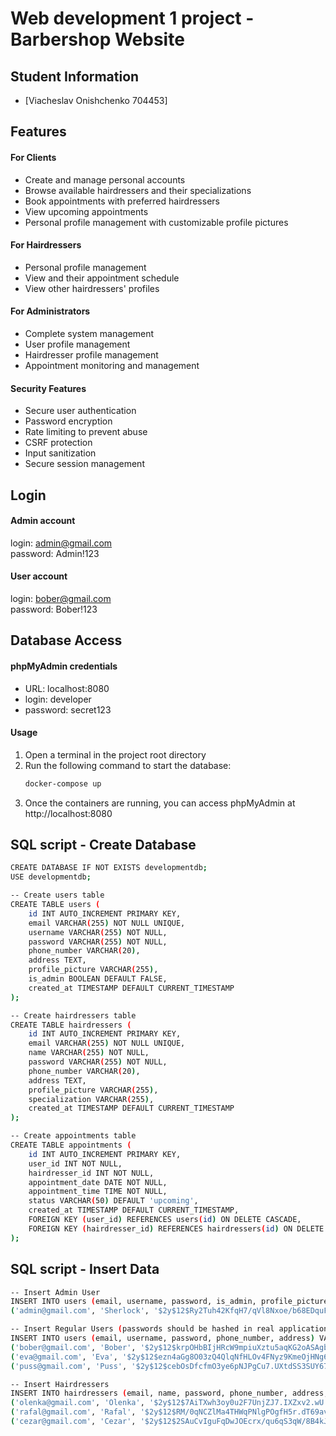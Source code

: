 # Web development 1 project - Barbershop Website

## Student Information

- [Viacheslav Onishchenko 704453]

## Features

#### For Clients
- Create and manage personal accounts
- Browse available hairdressers and their specializations
- Book appointments with preferred hairdressers
- View upcoming appointments
- Personal profile management with customizable profile pictures

#### For Hairdressers
- Personal profile management
- View and their appointment schedule
- View other hairdressers' profiles

#### For Administrators
- Complete system management
- User profile management
- Hairdresser profile management
- Appointment monitoring and management

#### Security Features
- Secure user authentication
- Password encryption
- Rate limiting to prevent abuse
- CSRF protection
- Input sanitization
- Secure session management



## Login

#### Admin account

login: admin@gmail.com \
password: Admin!123

#### User account

login: bober@gmail.com \
password: Bober!123

## Database Access

#### phpMyAdmin credentials
- URL: localhost:8080
- login: developer
- password: secret123

#### Usage
1. Open a terminal in the project root directory
2. Run the following command to start the database:
   ```bash
   docker-compose up
   ```
3. Once the containers are running, you can access phpMyAdmin at http://localhost:8080



## SQL script - Create Database

```bash
CREATE DATABASE IF NOT EXISTS developmentdb;
USE developmentdb;
```

```bash
-- Create users table
CREATE TABLE users (
    id INT AUTO_INCREMENT PRIMARY KEY,
    email VARCHAR(255) NOT NULL UNIQUE,
    username VARCHAR(255) NOT NULL,
    password VARCHAR(255) NOT NULL,
    phone_number VARCHAR(20),
    address TEXT,
    profile_picture VARCHAR(255),
    is_admin BOOLEAN DEFAULT FALSE,
    created_at TIMESTAMP DEFAULT CURRENT_TIMESTAMP
);

-- Create hairdressers table
CREATE TABLE hairdressers (
    id INT AUTO_INCREMENT PRIMARY KEY,
    email VARCHAR(255) NOT NULL UNIQUE,
    name VARCHAR(255) NOT NULL,
    password VARCHAR(255) NOT NULL,
    phone_number VARCHAR(20),
    address TEXT,
    profile_picture VARCHAR(255),
    specialization VARCHAR(255),
    created_at TIMESTAMP DEFAULT CURRENT_TIMESTAMP
);

-- Create appointments table
CREATE TABLE appointments (
    id INT AUTO_INCREMENT PRIMARY KEY,
    user_id INT NOT NULL,
    hairdresser_id INT NOT NULL,
    appointment_date DATE NOT NULL,
    appointment_time TIME NOT NULL,
    status VARCHAR(50) DEFAULT 'upcoming',
    created_at TIMESTAMP DEFAULT CURRENT_TIMESTAMP,
    FOREIGN KEY (user_id) REFERENCES users(id) ON DELETE CASCADE,
    FOREIGN KEY (hairdresser_id) REFERENCES hairdressers(id) ON DELETE CASCADE
);
```
## SQL script - Insert Data

```bash
-- Insert Admin User
INSERT INTO users (email, username, password, is_admin, profile_picture) VALUES
('admin@gmail.com', 'Sherlock', '$2y$12$Ry2Tuh42KfqH7/qVl8Nxoe/b68EDquFrKUSsWm9WPwS1LXfhvpVKu', TRUE, '/uploads/profile_pictures/profile_67f18e0b9d277.jpg'); -- password: Admin!123

-- Insert Regular Users (passwords should be hashed in real application)
INSERT INTO users (email, username, password, phone_number, address) VALUES
('bober@gmail.com', 'Bober', '$2y$12$krpOHbBIjHRcW9mpiuXztu5aqKG2oASAgb7qpz.VtlbZ2ArFQvT6O', '+31612345678', 'Amsterdam Street 1'), -- password: Bober!123
('eva@gmail.com', 'Eva', '$2y$12$ezn4aGg8O03zQ4QlqNfHLOv4FNyz9KmeOjHNg6rHPbVOOCmEjsLMC', '+31634567890', 'Utrecht Road 3'), -- password: EvaEva!123
('puss@gmail.com', 'Puss', '$2y$12$cebOsDfcfmO3ye6pNJPgCu7.UXtdSS3SUY67q9aQHWwaqeHczn8V.', '+31689012345', 'Breda Lane 8'); -- password: Puss!123

-- Insert Hairdressers
INSERT INTO hairdressers (email, name, password, phone_number, address, specialization, profile_picture) VALUES
('olenka@gmail.com', 'Olenka', '$2y$12$7AiTXwh3oy0u2F7UnjZJ7.IXZxv2.wU.pBdSZjoJspnSy1XAFkXHe', '+31690123456', 'Salon Street 1', 'Color Specialist', '/uploads/hairdressers/hairdresser_12_67f18ba89aff1.png'), -- password: Olenka!123
('rafal@gmail.com', 'Rafal', '$2y$12$RM/0qNCZlMa4THWqPNlgPOgfH5r.dT69avxneq8YJI0OONKdjuM.C', '+31601234567', 'Salon Avenue 2', 'Men''s Hair Specialist', '/uploads/hairdressers/hairdresser_13_67f18b8d759c4.png'), -- password: Rafal!123
('cezar@gmail.com', 'Cezar', '$2y$12$2SAuCvIguFqDwJOEcrx/qu6qS3qW/8B4kJCpiHKek.UidNbELZCyS', '+31612345678', 'Salon Road 3', 'Men''s Hair Specialist', '/uploads/hairdressers/hairdresser_14_67f18c86e0c1d.png'); -- password: Cezar!123

```
